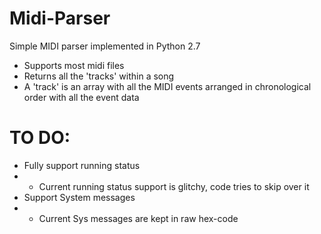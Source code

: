 # Midi-Parser
Simple MIDI parser implemented in Python 2.7

* Supports most midi files
* Returns all the 'tracks' within a song
* A 'track' is an array with all the MIDI events arranged in chronological order with all the event data

# TO DO:
* Fully support running status
* - Current running status support is glitchy, code tries to skip over it
* Support System messages
* - Current Sys messages are kept in raw hex-code
